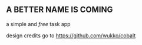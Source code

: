 **A BETTER NAME IS COMING**
---------------------------

a simple and *free* task app

design credits go to https://github.com/wukko/cobalt
